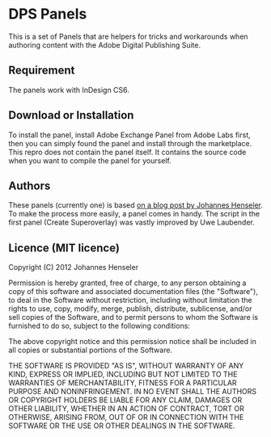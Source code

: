 DPS Panels
==========

This is a set of Panels that are helpers for tricks and workarounds when authoring content with the Adobe Digital Publishing Suite.


Requirement
-----------
The panels work with InDesign CS6.


Download or Installation
------------------------

To install the panel, install Adobe Exchange Panel from Adobe Labs first, then you can simply found the panel and install through the marketplace.
This repro does not contain the panel itself. It contains the source code when you want to compile the panel for yourself.


Authors
-------

These panels (currently one) is based [on a blog post by Johannes Henseler](http://digitalpublishing.tumblr.com/post/10161880827/creating-super-overlays-that-overlay-other). To make the process more easily, a panel comes in handy.
The script in the first panel (Create Superoverlay) was vastly improved by Uwe Laubender.

Licence (MIT licence)
---------------------

Copyright (C) 2012 Johannes Henseler

Permission is hereby granted, free of charge, to any person obtaining a copy of this software and associated documentation files (the "Software"), to deal in the Software without restriction, including without limitation the rights to use, copy, modify, merge, publish, distribute, sublicense, and/or sell copies of the Software, and to permit persons to whom the Software is furnished to do so, subject to the following conditions:

The above copyright notice and this permission notice shall be included in all copies or substantial portions of the Software.

THE SOFTWARE IS PROVIDED "AS IS", WITHOUT WARRANTY OF ANY KIND, EXPRESS OR IMPLIED, INCLUDING BUT NOT LIMITED TO THE WARRANTIES OF MERCHANTABILITY, FITNESS FOR A PARTICULAR PURPOSE AND NONINFRINGEMENT. IN NO EVENT SHALL THE AUTHORS OR COPYRIGHT HOLDERS BE LIABLE FOR ANY CLAIM, DAMAGES OR OTHER LIABILITY, WHETHER IN AN ACTION OF CONTRACT, TORT OR OTHERWISE, ARISING FROM, OUT OF OR IN CONNECTION WITH THE SOFTWARE OR THE USE OR OTHER DEALINGS IN THE SOFTWARE.
